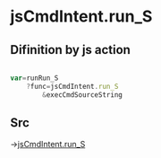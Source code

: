 # jsCmdIntent.run_S

## Difinition by js action

```js.js

var=runRun_S
	?func=jsCmdIntent.run_S
		&execCmdSourceString
```

## Src

->[jsCmdIntent.run_S](https://github.com/puutaro/CommandClick/blob/master/app/src/main/java/com/puutaro/commandclick/fragment_lib/terminal_fragment/js_interface/JsCmdIntent.kt#L18)


